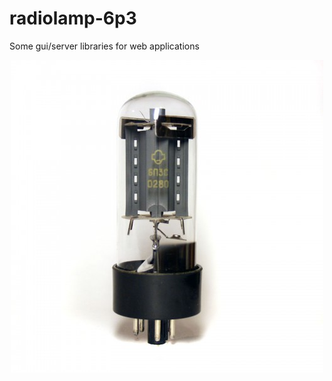 # radiolamp-6p3
Some gui/server libraries for web applications



<p align="center">
  <img src="6p3.jpg" alt="RADOLAMP 6P3"/>
</p>
